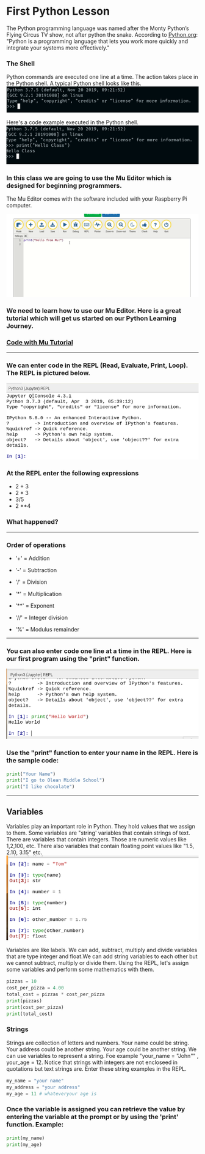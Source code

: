 # First Python Lesson
The Python programming language was named after the Monty
Python’s Flying Circus TV show, not after python the snake.
According to [Python.org](https://python.org): "Python is a programming language that lets you work more quickly and integrate your systems more effectively."
### The Shell
Python commands are executed one line at a time. The action takes place in the Python shell. A typical Python shell looks like this. 
![Python Shell](https://github.com/donwatkins/PyGirls4Good/blob/master/Images/PythonShell1.png)

Here's a code example executed in the Python shell. 
![Hello Class](https://github.com/donwatkins/PyGirls4Good/blob/master/Images/PythonShell2.png)

### In this class we are going to use the Mu Editor which is designed for beginning programmers. 
The Mu Editor comes with the software included with your Raspberry Pi computer.

![Code with Mu](https://github.com/donwatkins/PyGirls4Good/blob/master/Images/CodeWithMu.png)

### We need to learn how to use our Mu Editor. Here is a great tutorial which will get us started on our Python Learning Journey. 
### [Code with Mu Tutorial](https://codewith.mu/en/tutorials/1.0/start)

____
### We can enter code in the REPL (Read, Evaluate, Print, Loop). The REPL is pictured below. 
![REPL](https://github.com/donwatkins/PyGirls4Good/blob/master/Images/Mu_REPL.png)


### At the REPL enter the following expressions
* 2 + 3
* 2 * 3 
* 3/5
* 2 **4
### What happened? 
----
### Order of operations
* '+' = Addition

* '-' = Subtraction

* '/' = Division

* '*' = Multiplication

* '**' = Exponent

* '//' = Integer division

* '%' = Modulus remainder
----
### You can also enter code one line at a time in the REPL. Here is our first program using the "print" function. 
![Hello World](https://github.com/donwatkins/PyGirls4Good/blob/master/Images/HelloWorld.png)

### Use the "print" function to enter your name in the REPL. Here is the sample code: 
```python
print("Your Name")
print("I go to Olean Middle School")
print("I like chocolate")
```
---
## Variables
 Variables play an important role in Python. They hold values that we assign to them. Some variables are "string' variables that contain strings of text. There are variables that contain integers. Those are numeric values like 1,2,100, etc. There also variables that contain floating point values like "1.5, 2.10, 3.15" etc. 
![Variables by Type](https://github.com/donwatkins/PyGirls4Good/blob/master/Images/variable_types.png)

Variables are like labels. We can add, subtract, multiply and divide variables that are type integer and float.We can add string variables to each other but we cannot subtract, multiply or divide them. Using the REPL, let's assign some variables and perform some mathematics with them. 
```python
pizzas = 10
cost_per_pizza = 4.00
total_cost = pizzas * cost_per_pizza
print(pizzas)
print(cost_per_pizza)
print(total_cost)
```
### Strings 
Strings are collection of letters and numbers. Your name could be string. Your address could be another string. Your age could be another string. We can use variables to represent a string. Foe example "your_name = "John"" , your_age = 12. Notice that strings with integers are not encloseed in quotations but text strings are. Enter these string examples in the REPL. 
```python
my_name = "your name"
my_address = "your address" 
my_age = 11 # whateveryour age is
``` 
### Once the variable is assigned you can retrieve the value by entering the variable at the prompt or by using the 'print' function. Example: 
```python
print(my_name)
print(my_age)
```




